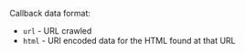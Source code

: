 Callback data format:

- `url` - URL crawled
- `html` - URI encoded data for the HTML found at that URL
